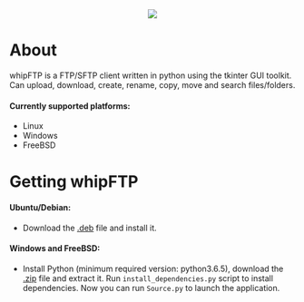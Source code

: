 <div style="text-align:center">
    <img src ="https://raw.githubusercontent.com/RainingComputers/whipFTP/master/Screenshot.png" />
</div>

# About
whipFTP is a FTP/SFTP client written in python using the tkinter GUI toolkit. Can upload, download, create, rename, copy, move and search files/folders.
#### Currently supported platforms:
+ Linux
+ Windows
+ FreeBSD

# Getting whipFTP

#### Ubuntu/Debian:
+ Download the [.deb](https://github.com/RainingComputers/whipFTP/raw/master/Builds/whipftp_4.1.deb) file and install it.

#### Windows and FreeBSD:
+ Install Python (minimum required version: python3.6.5), download the [.zip](https://github.com/RainingComputers/whipFTP/raw/master/Builds/whipftp_4.1.zip) file and extract it. Run `install_dependencies.py` script to install dependencies. Now you can run `Source.py` to launch the application.